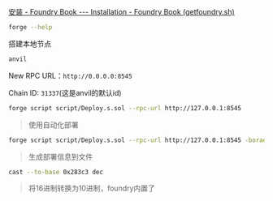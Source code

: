 [安装 - Foundry Book --- Installation - Foundry Book (getfoundry.sh)](https://book.getfoundry.sh/getting-started/installation)



```sh
forge --help
```







搭建本地节点

```sh
anvil
```



New RPC URL：`http://0.0.0.0:8545`

Chain ID: `31337`(这是anvil的默认id)



```sh
forge script script/Deploy.s.sol --rpc-url http://127.0.0.1:8545
```

> 使用自动化部署

```sh
forge script script/Deploy.s.sol --rpc-url http://127.0.0.1:8545 -boradcast --private-key 私钥
```

> 生成部署信息到文件





```sh
cast --to-base 0x283c3 dec
```

> 将16进制转换为10进制，foundry内置了

